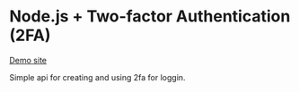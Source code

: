 # Node.js + Two-factor Authentication (2FA)

[Demo site](https://twofa-node.onrender.com/login)

Simple api for creating and using 2fa for loggin.
